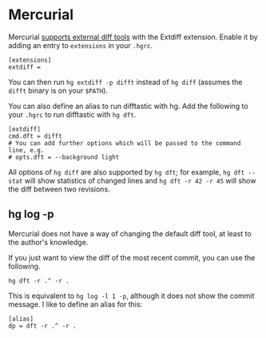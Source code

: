 # Mercurial

Mercurial [supports external diff
tools](https://www.mercurial-scm.org/wiki/ExtdiffExtension) with the
Extdiff extension. Enable it by adding an entry to `extensions` in
your `.hgrc`.

```
[extensions]
extdiff =
```

You can then run `hg extdiff -p difft` instead of `hg diff`
(assumes the `difft` binary is on your `$PATH`).

You can also define an alias to run difftastic with hg. Add the
following to your `.hgrc` to run difftastic with `hg dft`.

```
[extdiff]
cmd.dft = difft
# You can add further options which will be passed to the command line, e.g.
# opts.dft = --background light
```

All options of `hg diff` are also supported by `hg dft`; for example,
`hg dft --stat` will show statistics of changed lines and `hg dft -r 42 -r 45`
will show the diff between two revisions.

## hg log -p

Mercurial does not have a way of changing the default diff tool, at
least to the author's knowledge.

If you just want to view the diff of the most recent commit, you can
use the following.

```
hg dft -r .^ -r .
```

This is equivalent to `hg log -l 1 -p`, although it does not show the
commit message. I like to define an alias for this:

```
[alias]
dp = dft -r .^ -r .
```
